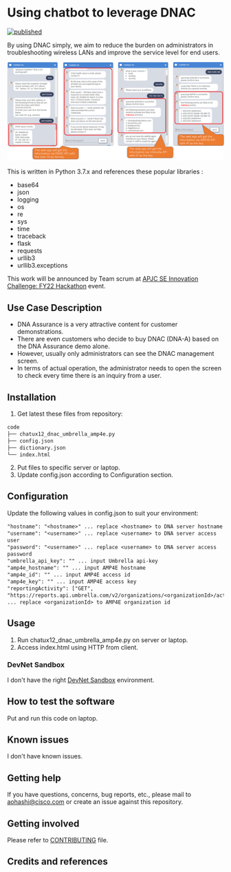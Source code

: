 # Using chatbot to leverage DNAC

[![published](https://static.production.devnetcloud.com/codeexchange/assets/images/devnet-published.svg)](https://developer.cisco.com/codeexchange/github/repo/Ataru-Ohashi/fy22-hackathon)

By using DNAC simply, we aim to reduce the burden on administrators in troubleshooting wireless LANs and improve the service level for end users.

![Sample Screenshot](./sample_ss.png)

This is written in Python 3.7.x and references these popular libraries : 
* base64
* json
* logging
* os
* re
* sys
* time
* traceback
* flask
* requests
* urllib3
* urllib3.exceptions

This work will be announced by Team scrum at [APJC SE Innovation Challenge: FY22 Hackathon](https://apjc-se.cisco.com/index.php/2021/06/16/apjc-se-innovation-challenge-fy22-hackathon/) event.


## Use Case Description

* DNA Assurance is a very attractive content for customer demonstrations.
* There are even customers who decide to buy DNAC (DNA-A) based on the DNA Assurance demo alone.
* However, usually only administrators can see the DNAC management screen.
* In terms of actual operation, the administrator needs to open the screen to check every time there is an inquiry from a user.


## Installation

1. Get latest these files from repository:
```
code
├── chatux12_dnac_umbrella_amp4e.py
├── config.json
├── dictionary.json
└── index.html
```

2. Put files to specific server or laptop.
3. Update config.json according to Configuration section.


## Configuration

Update the following values in config.json to suit your environment:
```
"hostname": "<hostname>" ... replace <hostname> to DNA server hostname
"username": "<username>" ... replace <username> to DNA server access user
"password": "<username>" ... replace <username> to DNA server access password
"umbrella_api_key": "" ... input Umbrella api-key
"amp4e_hostname": "" ... input AMP4E hostname
"amp4e_id": "" ... input AMP4E access id
"amp4e_key": "" ... input AMP4E access key
"reportingActivity": ["GET", "https://reports.api.umbrella.com/v2/organizations/<organizationId>/activity"] ... replace <organizationId> to AMP4E organization id
```


## Usage

1. Run chatux12_dnac_umbrella_amp4e.py on server or laptop.
2. Access index.html using HTTP from client.


### DevNet Sandbox

I don't have the right [DevNet Sandbox](https://developer.cisco.com/site/sandbox/) environment.

## How to test the software

Put and run this code on laptop.


## Known issues

I don't have known issues.

## Getting help

If you have questions, concerns, bug reports, etc., please mail to aohashi@cisco.com or create an issue against this repository.

## Getting involved

Please refer to [CONTRIBUTING](./CONTRIBUTING.md) file.

## Credits and references
